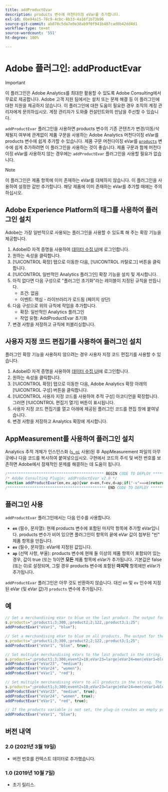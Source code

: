 ```yaml
---
title: addProductEvar
description: products 변수에 머천다이징 eVar를 추가합니다.
exl-id: 6be94a15-78c9-4cbc-8b33-4a16f1b73b96
source-git-commit: ab078c5da7e0e38ab9f0f941b407cad0b42dd4d1
workflow-type: tm+mt
source-wordcount: '551'
ht-degree: 100%

---
```


# Adobe 플러그인: addProductEvar

>[!IMPORTANT]
>
>이 플러그인은 Adobe Analytics를 최대한 활용할 수 있도록 Adobe Consulting에서 무료로 제공합니다. Adobe 고객 지원 팀에서는 설치 또는 문제 해결 등 이 플러그인에 대한 지원을 제공하지 않습니다. 이 플러그인에 대한 도움이 필요한 경우 조직의 계정 관리자에게 문의하십시오. 계정 관리자가 도와줄 컨설턴트와의 만남을 주선할 수 있습니다.

`addProductEvar` 플러그인을 사용하면 products 변수의 기존 콘텐츠가 변경/이동/삭제될지 여부에 관계없이 제품 구문을 사용하는 Adobe Analytics 머천다이징 eVar를 products 변수에 쉽게 추가할 수 있습니다. 제품 구문 머천다이징 eVar를 [`products`](../page-vars/products.md) 변수에 쉽게 추가하려면 이 플러그인을 사용하는 것이 좋습니다. 제품 구문과 함께 머천다이징 eVar를 사용하지 않는 경우에는 `addProductEvar` 플러그인을 사용할 필요가 없습니다.

>[!NOTE]
>
>이 플러그인은 제품 항목에 이미 존재하는 eVar를 대체하지 않습니다. 이 플러그인을 사용하여 설정한 값만 추가합니다. 해당 제품에 이미 존재하는 eVar를 추가할 때에는 주의하십시오.

## Adobe Experience Platform의 태그를 사용하여 플러그인 설치

Adobe는 가장 일반적으로 사용되는 플러그인을 사용할 수 있도록 해 주는 확장 기능을 제공합니다.

1. AdobeID 자격 증명을 사용하여 [데이터 수집 UI](https://experience.adobe.com/data-collection)에 로그인합니다.
1. 원하는 속성을 클릭합니다.
1. [!UICONTROL 확장] 탭으로 이동한 다음, [!UICONTROL 카탈로그] 버튼을 클릭합니다.
1. [!UICONTROL 일반적인 Analytics 플러그인] 확장 기능을 설치 및 게시합니다.
1. 아직 없다면 다음 구성으로 &quot;플러그인 초기화&quot;라는 레이블이 지정된 규칙을 만듭니다.
   * 조건: 없음
   * 이벤트: 핵심 - 라이브러리가 로드됨 (페이지 상단)
1. 다음 구성으로 위의 규칙에 작업을 추가합니다.
   * 확장: 일반적인 Analytics 플러그인
   * 작업 유형: AddProductEvar 초기화
1. 변경 사항을 저장하고 규칙에 퍼블리싱합니다.

## 사용자 지정 코드 편집기를 사용하여 플러그인 설치

플러그인 확장 기능을 사용하지 않으려는 경우 사용자 지정 코드 편집기를 사용할 수 있습니다.

1. AdobeID 자격 증명을 사용하여 [데이터 수집 UI](https://experience.adobe.com/data-collection)에 로그인합니다.
1. 원하는 속성을 클릭합니다.
1. [!UICONTROL 확장] 탭으로 이동한 다음, Adobe Analytics 확장 아래의 [!UICONTROL 구성] 버튼을 클릭합니다.
1. [!UICONTROL 사용자 지정 코드를 사용하여 추적 구성] 아코디언을 확장합니다. 그러면 [!UICONTROL 편집기 열기] 버튼이 표시됩니다.
1. 사용자 지정 코드 편집기를 열고 아래에 제공된 플러그인 코드를 편집 창에 붙여넣습니다.
1. 변경 사항을 저장하고 Analytics 확장에 게시합니다.

## AppMeasurement를 사용하여 플러그인 설치

Analytics 추적 개체가 인스턴스화 ([`s_gi`](../functions/s-gi.md) 사용)된 후 AppMeasurement 파일의 아무 곳에나 다음 코드를 복사하여 붙여넣으십시오. 구현에서 코드의 주석 및 버전 번호를 보존하면 Adobe에서 잠재적인 문제를 해결하는 데 도움이 됩니다.

```js
/******************************************* BEGIN CODE TO DEPLOY *******************************************/
/* Adobe Consulting Plugin: addProductEvar v2.0 */
function addProductEvar(en,ev,ap){var e=en,f=ev,d=ap;if("-v"===e)return{plugin:"addProductEvar",version:"2.0"};a:{if("undefined"!==typeof window.s_c_il){var b=0;for(var c;b<window.s_c_il.length;b++)if(c=window.s_c_il[b],c._c&&"s_c"===c._c){b=c;break a}}b=void 0}if("undefined"!==typeof b&&(b.contextData.addProductEvar="2.0","string"===typeof e&&"string"===typeof f&&""!==f))if(d=d||!1,b.products){c=b.products.split(",");var g=c.length;d=d?0:g-1;for(var a;d<g;d++)a=c[d].split(";"),a[5]&&-1<a[5].toLowerCase().indexOf("evar")?a[5]=a[5]+"|"+e+"="+f:a[5]?a[5]=e+"="+f:a[5]||(a[4]||(a[4]=""),a[3]||(a[3]=""),a[2]||(a[2]=""),a[1]||(a[1]=""),a[5]=e+"="+f),c[d]=a.join(";");b.products=c.join(",")}else b.products=";;;;;"+e+"="+f};
/******************************************** END CODE TO DEPLOY ********************************************/
```

## 플러그인 사용

`addProductEvar` 플러그인에서는 다음 인수를 사용합니다.

* **`en`**  (필수, 문자열): 현재 products 변수에 포함된 마지막 항목에 추가할 eVar입니다. products 변수가 비어 있으면 플러그인이 항목의 끝에 eVar 값이 첨부된 &quot;빈&quot; 제품 항목을 만듭니다.
* **`ev`**  (필수, 문자열): eVar에 지정된 값입니다.
* **`ap`**  (선택 사항, 부울): products 변수에 현재 둘 이상의 제품 항목이 포함되어 있는 경우, 값이 true (또는 1)이면 **모든** 제품 항목에 eVar가 추가됩니다. 기본값은 false (또는 0)로 설정되며, 그럴 경우 products 변수에 포함된 **마지막** 항목에만 eVar가 추가됩니다.

`addProductEvar` 플러그인은 아무 것도 반환하지 않습니다. 대신 `en` 및 `ev` 인수에 지정된 eVar (및 eVar 값)가 `products` 변수에 추가됩니다.

## 예

```js
// Set a merchandising eVar to blue on the last product. The output for the products variable is ";product1;3;300,;product2;2;122,;product3;1;25;;eVar1=blue"
s.products=";product1;3;300,;product2;2;122,;product3;1;25";
addProductEvar("eVar1", "blue");

// Set a merchandising eVar to blue on all products. The output for the products variable is ";product1;3;300;;eVar1=blue,;product2;2;122;;eVar1=blue,;product3;1;25;;eVar1=blue"
s.products=";product1;3;300,;product2;2;122,;product3;1;25";
addProductEvar("eVar1", "blue", true);

// Set multiple merchandising eVars to the last product in the string. The output for the products variable is ";product1;3;300;event2=10;eVar23=large|eVar24=men|eVar1=blue,;product2;2;122,;product3;1;25;;eVar23=medium|eVar24=women|eVar1=red"
s.products=";product1;3;300;event2=10;eVar23=large|eVar24=men|eVar1=blue,;product2;2;122,;product3;1;25";
addProductEvar("eVar23", "medium");
addProductEvar("eVar24", "women");
addProductEvar("eVar1", "red");

// Set multiple merchandising eVars to all products in the string. The output for the products variable is ";product1;3;300;event2=10;eVar23=large|eVar24=men|eVar1=blue|eVar23=medium|eVar24=women|eVar1=red,;product2;2;122;;eVar23=medium|eVar24=women|eVar1=red,;product3;1;25;;eVar23=medium|eVar24=women|eVar1=red"
s.products=";product1;3;300;event2=10;eVar23=large|eVar24=men|eVar1=blue,;product2;2;122,;product3;1;25";
addProductEvar("eVar23", "medium", true);
addProductEvar("eVar24", "women", true);
addProductEvar("eVar1", "red", true);

// If the products variable is not set, the plug-in creates an empty product string correctly delimited to the merchandising eVar. The output for the products variable is ";;;;;eVar1=blue"
addProductEvar("eVar1", "blue");
```

## 버전 내역

### 2.0 (2021년 3월 19일)

* 버전 번호를 컨텍스트 데이터로 추가했습니다.

### 1.0 (2019년 10월 7일)

* 초기 릴리스.
